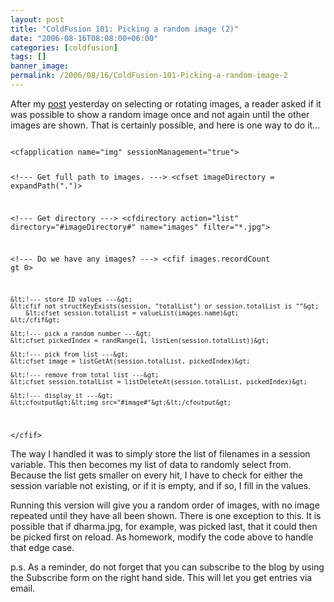 ```yaml
---
layout: post
title: "ColdFusion 101: Picking a random image (2)"
date: "2006-08-16T08:08:00+06:00"
categories: [coldfusion]
tags: []
banner_image: 
permalink: /2006/08/16/ColdFusion-101-Picking-a-random-image-2
---
```


After my <a href="http://ray.camdenfamily.com/index.cfm/2006/8/15/ColdFusion-101-Picking-a-random-image-or-rotating-over-each-one">post</a> yesterday on selecting or rotating images, a reader asked if it was possible to show a random image once and not again until the other images are shown. That is certainly possible, and here is one way to do it...
<!--more-->
<code>
&lt;cfapplication name="img" sessionManagement="true"&gt;

&lt;!--- Get full path to images. ---&gt;
&lt;cfset imageDirectory = expandPath(".")&gt;

&lt;!--- Get directory ---&gt;
&lt;cfdirectory action="list" directory="#imageDirectory#" name="images" filter="*.jpg"&gt;

&lt;!--- Do we have any images? ---&gt;
&lt;cfif images.recordCount gt 0&gt;

	&lt;!--- store ID values ---&gt;
	&lt;cfif not structKeyExists(session, "totalList") or session.totalList is ""&gt;
		&lt;cfset session.totalList = valueList(images.name)&gt;
	&lt;/cfif&gt;

	&lt;!--- pick a random number ---&gt;
	&lt;cfset pickedIndex = randRange(1, listLen(session.totalList))&gt;
	
	&lt;!--- pick from list ---&gt;
	&lt;cfset image = listGetAt(session.totalList, pickedIndex)&gt;
	
	&lt;!--- remove from total list ---&gt;
	&lt;cfset session.totalList = listDeleteAt(session.totalList, pickedIndex)&gt;	
	
	&lt;!--- display it ---&gt;
	&lt;cfoutput&gt;&lt;img src="#image#"&gt;&lt;/cfoutput&gt;

&lt;/cfif&gt;
</code>

The way I handled it was to simply store the list of filenames in a session variable. This then becomes my list of data to randomly select from. Because the list gets smaller on every hit, I have to check for either the session variable not existing, or if it is empty, and if so, I fill in the values. 

Running this version will give you a random order of images, with no image repeated until they have all been shown. There is one exception to this. It is possible that if dharma.jpg, for example, was picked last, that it could then be picked first on reload. As homework, modify the code above to handle that edge case. 

p.s. As a reminder, do not forget that you can subscribe to the blog by using the Subscribe form on the right hand side. This will let you get entries via email.
